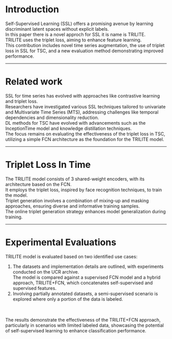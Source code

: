 # Introduction

Self-Supervised Learning (SSL) offers a promising avenue by learning discriminant latent spaces without explicit labels.<br/>
In this paper there is a novel approch for SSL it is name is TRILITE. <br/>
TRILITE uses the triplet loss, aiming to enhance feature learning. <br/>
This contribution includes novel time series augmentation, the use of triplet loss in SSL for TSC, and a new evaluation method demonstrating improved performance.

--------------------

# Related work

SSL for time series has evolved with approaches like contrastive learning and triplet loss. <br/>
Researchers have investigated various SSL techniques tailored to univariate and Multivariate Time Series (MTS), addressing challenges like temporal dependencies and dimensionality reduction. <br/>
DL methods for TSC have evolved with advancements such as the InceptionTime model and knowledge distillation techniques. <br/>
The focus remains on evaluating the effectiveness of the triplet loss in TSC, utilizing a simple FCN architecture as the foundation for the TRILITE model.

--------------------

#  Triplet Loss In Time

The TRILITE model consists of 3 shared-weight encoders, with its architecture based on the FCN. <br/>
It employs the triplet loss, inspired by face recognition techniques, to train the model. <br/>
Triplet generation involves a combination of mixing-up and masking approaches, ensuring diverse and informative training samples. <br/>
The online triplet generation strategy enhances model generalization during training.

-------------------

# Experimental Evaluations

TRILITE model is evaluated based on two identified use cases: <br/>
1.  The datasets and implementation details are outlined, with experiments conducted on the UCR archive. <br/>
The model is compared against a supervised FCN model and a hybrid approach, TRILITE+FCN, which concatenates self-supervised and supervised features. <br/>
2.  Involving partially annotated datasets, a semi-supervised scenario is explored where only a portion of the data is labeled.
<br/>
<br/>
The results demonstrate the effectiveness of the TRILITE+FCN approach, particularly in scenarios with limited labeled data, showcasing the potential of self-supervised learning to enhance classification performance.
